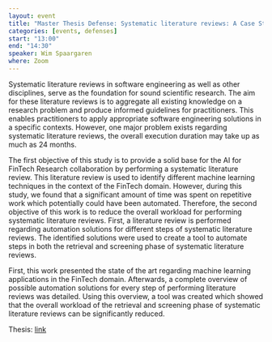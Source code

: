 ```yaml
---
layout: event
title: "Master Thesis Defense: Systematic literature reviews: A Case Study in FinTech and Automated Tool Support"
categories: [events, defenses]
start: "13:00"
end: "14:30"
speaker: Wim Spaargaren
where: Zoom
---
```


Systematic literature reviews in software engineering as well as other disciplines, serve as the foundation for sound scientific research. The aim for these literature reviews is to aggregate all existing knowledge on a research problem and produce informed guidelines for practitioners. This enables practitioners to apply appropriate software engineering solutions in a specific contexts. However, one major problem exists regarding systematic literature reviews, the overall execution duration may take up as much as 24 months.

The first objective of this study is to provide a solid base for the AI for FinTech Research collaboration by performing a systematic literature review. This literature review is used to identify different machine learning techniques in the context of the FinTech domain. However, during this study, we found that a significant amount of time was spent on repetitive work which potentially could have been automated. Therefore, the second objective of this work is to reduce the overall workload for performing systematic literature reviews. First, a literature review is performed regarding automation solutions for different steps of systematic literature reviews. The identified solutions were used to create a tool to automate steps in both the retrieval and screening phase of systematic literature reviews.

First, this work presented the state of the art regarding machine learning applications in the FinTech domain. Afterwards, a complete overview of possible automation solutions for every step of performing literature reviews was detailed. Using this overview, a tool was created which showed that the overall workload of the retrieval and screening phase of systematic literature reviews can be significantly reduced.

Thesis: [link](http://resolver.tudelft.nl/uuid:10488220-f9dc-4888-bf67-15251fa3584e)
